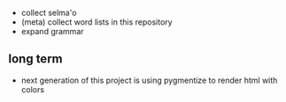 - collect selma'o
- (meta) collect word lists in this repository
- expand grammar


## long term
- next generation of this project is using pygmentize to render html with colors

